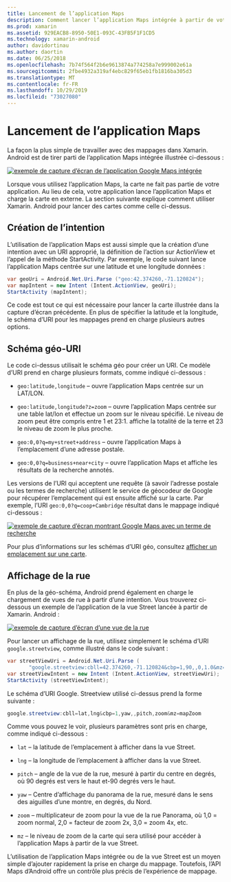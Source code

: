 ```yaml
---
title: Lancement de l’application Maps
description: Comment lancer l’application Maps intégrée à partir de votre application Xamarin. Android.
ms.prod: xamarin
ms.assetid: 929EACB8-8950-50E1-093C-43FB5F1F1CD5
ms.technology: xamarin-android
author: davidortinau
ms.author: daortin
ms.date: 06/25/2018
ms.openlocfilehash: 7b74f564f2b6e9613874a774258a7e999002e61a
ms.sourcegitcommit: 2fbe4932a319af4ebc829f65eb1fb1816ba305d3
ms.translationtype: MT
ms.contentlocale: fr-FR
ms.lasthandoff: 10/29/2019
ms.locfileid: "73027080"
---
```

# <a name="launching-the-maps-application"></a>Lancement de l’application Maps

La façon la plus simple de travailler avec des mappages dans Xamarin. Android est de tirer parti de l’application Maps intégrée illustrée ci-dessous :

[![exemple de capture d’écran de l’application Google Maps intégrée](maps-application-images/01-mapsapplication.png)](maps-application-images/01-mapsapplication.png#lightbox)

Lorsque vous utilisez l’application Maps, la carte ne fait pas partie de votre application. Au lieu de cela, votre application lance l’application Maps et charge la carte en externe. La section suivante explique comment utiliser Xamarin. Android pour lancer des cartes comme celle ci-dessus.

## <a name="creating-the-intent"></a>Création de l’intention

L’utilisation de l’application Maps est aussi simple que la création d’une intention avec un URI approprié, la définition de l’action sur ActionView et l’appel de la méthode StartActivity. Par exemple, le code suivant lance l’application Maps centrée sur une latitude et une longitude données :

```csharp
var geoUri = Android.Net.Uri.Parse ("geo:42.374260,-71.120824");
var mapIntent = new Intent (Intent.ActionView, geoUri);
StartActivity (mapIntent);
```

Ce code est tout ce qui est nécessaire pour lancer la carte illustrée dans la capture d’écran précédente. En plus de spécifier la latitude et la longitude, le schéma d’URI pour les mappages prend en charge plusieurs autres options.

## <a name="geo-uri-scheme"></a>Schéma géo-URI

Le code ci-dessus utilisait le schéma géo pour créer un URI. Ce modèle d’URI prend en charge plusieurs formats, comme indiqué ci-dessous :

- `geo:latitude,longitude` &ndash; ouvre l’application Maps centrée sur un LAT/LON. 

- `geo:latitude,longitude?z=zoom` &ndash; ouvre l’application Maps centrée sur une table lat/lon et effectue un zoom sur le niveau spécifié. Le niveau de zoom peut être compris entre 1 et 23:1. affiche la totalité de la terre et 23 le niveau de zoom le plus proche.

- `geo:0,0?q=my+street+address` &ndash; ouvre l’application Maps à l’emplacement d’une adresse postale. 

- `geo:0,0?q=business+near+city` &ndash; ouvre l’application Maps et affiche les résultats de la recherche annotés. 

Les versions de l’URI qui acceptent une requête (à savoir l’adresse postale ou les termes de recherche) utilisent le service de géocodeur de Google pour récupérer l’emplacement qui est ensuite affiché sur la carte. Par exemple, l’URI `geo:0,0?q=coop+Cambridge` résultat dans le mappage indiqué ci-dessous :

[![exemple de capture d’écran montrant Google Maps avec un terme de recherche](maps-application-images/02-mapsearch.png)](maps-application-images/02-mapsearch.png#lightbox)

Pour plus d’informations sur les schémas d’URI géo, consultez [afficher un emplacement sur une carte](https://developer.android.com/guide/components/intents-common.html#Maps).

## <a name="street-view"></a>Affichage de la rue

En plus de la géo-schéma, Android prend également en charge le chargement de vues de rue à partir d’une intention. Vous trouverez ci-dessous un exemple de l’application de la vue Street lancée à partir de Xamarin. Android :

[![exemple de capture d’écran d’une vue de la rue](maps-application-images/03-streetview.png)](maps-application-images/03-streetview.png#lightbox)

Pour lancer un affichage de la rue, utilisez simplement le schéma d’URI `google.streetview`, comme illustré dans le code suivant :

```csharp
var streetViewUri = Android.Net.Uri.Parse (
       "google.streetview:cbll=42.374260,-71.120824&cbp=1,90,,0,1.0&mz=20");  
var streetViewIntent = new Intent (Intent.ActionView, streetViewUri);  
StartActivity (streetViewIntent);
```

Le schéma d’URI Google. Streetview utilisé ci-dessus prend la forme suivante :

```csharp
google.streetview:cbll=lat,lng&cbp=1,yaw,,pitch,zoom&mz=mapZoom
```

Comme vous pouvez le voir, plusieurs paramètres sont pris en charge, comme indiqué ci-dessous :

- `lat` &ndash; la latitude de l’emplacement à afficher dans la vue Street.

- `lng` &ndash; la longitude de l’emplacement à afficher dans la vue Street.

- `pitch` &ndash; angle de la vue de la rue, mesuré à partir du centre en degrés, où 90 degrés est vers le haut et-90 degrés vers le haut.

- `yaw` &ndash; Centre d’affichage du panorama de la rue, mesuré dans le sens des aiguilles d’une montre, en degrés, du Nord.

- `zoom` &ndash; multiplicateur de zoom pour la vue de la rue Panorama, où 1,0 = zoom normal, 2,0 = facteur de zoom 2x, 3,0 = zoom 4x, etc.

- `mz` &ndash; le niveau de zoom de la carte qui sera utilisé pour accéder à l’application Maps à partir de la vue Street.

L’utilisation de l’application Maps intégrée ou de la vue Street est un moyen simple d’ajouter rapidement la prise en charge du mappage. Toutefois, l’API Maps d’Android offre un contrôle plus précis de l’expérience de mappage.
